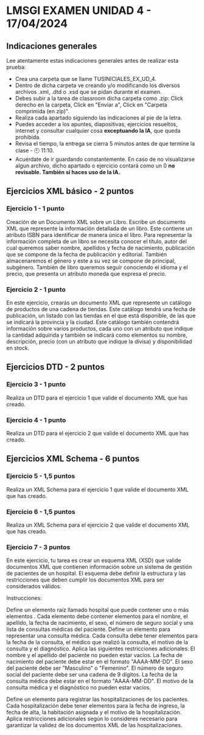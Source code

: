 # LMSGI EXAMEN UNIDAD 4 - 17/04/2024

## Indicaciones generales
Lee atentamente estas indicaciones generales antes de realizar esta prueba:
* Crea una carpeta que se llame TUSINICIALES_EX_UD_4.
* Dentro de dicha carpeta ve creando y/o modificando los diversos archivos .xml, .dtd o .xsd que se pidan durante el examen.
* Debes subir a la tarea de classroom dicha carpeta como .zip: Click derecho en la carpeta, Click en "Enviar a", Click en "Carpeta comprimida (en zip)".
* Realiza cada apartado siguiendo las indicaciones al pie de la letra.
* Puedes acceder a los apuntes, diapositivas, ejercicios resueltos, internet y consultar cualquier cosa <b>exceptuando la IA</b>, que queda prohibida.
* Revisa el tiempo, la entrega se cierra 5 minutos antes de que termine la clase - 🕙 11:10.
* Acuérdate de ir guardando constantemente. En caso de no visualizarse algun archivo, dicho apartado o ejercicio contará como un 0 <b>no revisable. También si haces uso de la IA. </b>


## **Ejercicios XML básico - 2 puntos**

### Ejercicio 1 - 1 punto
Creación de un Documento XML sobre un Libro. Escribe un documento XML que represente la información detallada de un libro. Este contiene un atributo ISBN para identificar de manera única el libro. Para representar la información completa de un libro se necesita conocer el título, autor del cual queremos saber nombre, apellidos y fecha de nacimiento, publicación que se compone de la fecha de publicación y editorial. También almacenaremos el género y este a su vez se compone de principal, subgénero. También de libro queremos seguir conociendo el idioma y el precio, que presenta un atributo moneda que expresa el precio.

### Ejercicio 2 - 1 punto
En este ejercicio, crearás un documento XML que represente un catálogo de productos de una cadena de tiendas. Este catálogo tendrá una fecha de publicación, un listado con las tiendas en el que está disponible, de las que se indicará la provincia y la ciudad. Este catálogo también contendrá información sobre varios productos, cada uno con un atributo que indique la cantidad adquirida y también se indicará como elementos su nombre, descripción, precio (con un atributo que indique la divisa) y disponibilidad en stock.

## **Ejercicios DTD - 2 puntos**
### Ejercicio 3 - 1 punto
Realiza un DTD para el ejercicio 1 que valide el documento XML que has creado.

### Ejercicio 4 - 1 punto
Realiza un DTD para el ejercicio 2 que valide el documento XML que has creado.

## **Ejercicios XML Schema - 6 puntos**
### Ejercicio 5 - 1,5 puntos
Realiza un XML Schema para el ejercicio 1 que valide el documento XML que has creado.

### Ejercicio 6 - 1,5 puntos
Realiza un XML Schema para el ejercicio 2 que valide el documento XML que has creado.

### Ejercicio 7 - 3 puntos
En este ejercicio, tu tarea es crear un esquema XML (XSD) que valide documentos XML que contienen información sobre un sistema de gestión de pacientes de un hospital. El esquema debe definir la estructura y las restricciones que deben cumplir los documentos XML para ser considerados válidos.

Instrucciones:

Define un elemento raíz llamado hospital que puede contener uno o más elementos <paciente>.
Cada elemento <paciente> debe contener elementos para el nombre, el apellido, la fecha de nacimiento, el sexo, el número de seguro social y una lista de consultas médicas del paciente.
Define un elemento <consulta> para representar una consulta médica. Cada consulta debe tener elementos para la fecha de la consulta, el médico que realizó la consulta, el motivo de la consulta y el diagnóstico.
Aplica las siguientes restricciones adicionales:
El nombre y el apellido del paciente no pueden estar vacíos.
La fecha de nacimiento del paciente debe estar en el formato "AAAA-MM-DD".
El sexo del paciente debe ser "Masculino" o "Femenino".
El número de seguro social del paciente debe ser una cadena de 9 dígitos.
La fecha de la consulta médica debe estar en el formato "AAAA-MM-DD".
El motivo de la consulta médica y el diagnóstico no pueden estar vacíos.

Define un elemento <hospitalizacion> para registrar las hospitalizaciones de los pacientes. Cada hospitalización debe tener elementos para la fecha de ingreso, la fecha de alta, la habitación asignada y el motivo de la hospitalización.
Aplica restricciones adicionales según lo consideres necesario para garantizar la validez de los documentos XML de las hospitalizaciones.
